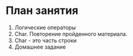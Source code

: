 # План занятия

01. Логические операторы
02. Char. Повторение пройденного материала.
03. Char - это часть строки
04. Домашнее задание